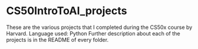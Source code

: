 # CS50IntroToAI_projects
These are the various projects that I completed during the CS50x course by Harvard.
Language used: Python
Further description about each of the projects is in the README of every folder.
